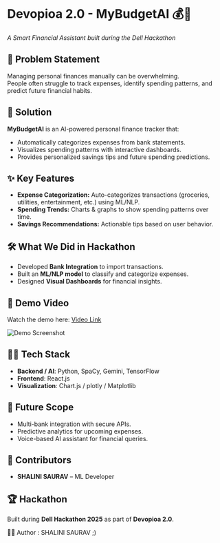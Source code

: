 # Devopioa 2.0 - MyBudgetAI 💰🤖  
_A Smart Financial Assistant built during the Dell Hackathon_

## 🚀 Problem Statement
Managing personal finances manually can be overwhelming.  
People often struggle to track expenses, identify spending patterns, and predict future financial habits.  

## 🎯 Solution
**MyBudgetAI** is an AI-powered personal finance tracker that:
- Automatically categorizes expenses from bank statements.
- Visualizes spending patterns with interactive dashboards.
- Provides personalized savings tips and future spending predictions.

## ✨ Key Features
- **Expense Categorization:** Auto-categorizes transactions (groceries, utilities, entertainment, etc.) using ML/NLP.  
- **Spending Trends:** Charts & graphs to show spending patterns over time.  
- **Savings Recommendations:** Actionable tips based on user behavior.  

## 🛠️ What We Did in Hackathon
- Developed **Bank Integration** to import transactions.  
- Built an **ML/NLP model** to classify and categorize expenses.  
- Designed **Visual Dashboards** for financial insights.  

## 🎥 Demo Video
Watch the demo here: [Video Link](https://drive.google.com/file/d/1dFmUvdpgS5EiFnph0WhPNSXr9WJfqO8W/view?usp=share_link)

![Demo Screenshot](docs/demo.gif)

## 🧑‍💻 Tech Stack
- **Backend / AI**: Python, SpaCy, Gemini, TensorFlow  
- **Frontend**: React.js 
- **Visualization**: Chart.js / plotly / Matplotlib  

## 🔮 Future Scope
- Multi-bank integration with secure APIs.  
- Predictive analytics for upcoming expenses.  
- Voice-based AI assistant for financial queries.  

## 🤝 Contributors
- **SHALINI SAURAV** – ML Developer  

## 🏆 Hackathon
Built during **Dell Hackathon 2025** as part of **Devopioa 2.0**.

👩‍💻 Author : 
   SHALINI SAURAV ;)
